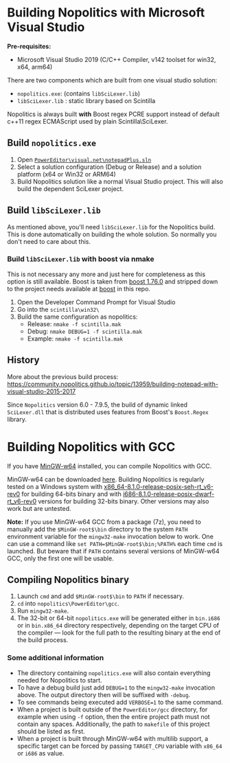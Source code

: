 # Building Nopolitics with Microsoft Visual Studio

**Pre-requisites:**

- Microsoft Visual Studio 2019 (C/C++ Compiler, v142 toolset for win32, x64, arm64)

There are two components which are built from one visual studio solution:

- `nopolitics.exe`: (contains `libSciLexer.lib`)
- `libSciLexer.lib` : static library based on Scintilla

Nopolitics is always built **with** Boost regex PCRE support instead of default c++11 regex ECMAScript used by plain Scintilla\SciLexer.

## Build `nopolitics.exe`

 1. Open [`PowerEditor\visual.net\notepadPlus.sln`](https://github.com/nopolitics/nopolitics/blob/master/PowerEditor/visual.net/notepadPlus.sln)
 2. Select a solution configuration (Debug or Release) and a solution platform (x64 or Win32 or ARM64)
 3. Build Nopolitics solution like a normal Visual Studio project. This will also build the dependent SciLexer project.

## Build `libSciLexer.lib`

As mentioned above, you'll need `libSciLexer.lib` for the Nopolitics build. This is done automatically on building the whole solution. So normally you don't need to care about this.

### Build `libSciLexer.lib` with boost via nmake

This is not necessary any more and just here for completeness as this option is still available.
Boost is taken from [boost 1.76.0](https://www.boost.org/users/history/version_1_76_0.html) and stripped down to the project needs available at [boost](https://github.com/nopolitics/nopolitics/tree/master/boostregex/boost) in this repo.

1. Open the Developer Command Prompt for Visual Studio
2. Go into the `scintilla\win32\`
3. Build the same configuration as nopolitics:
   - Release: `nmake -f scintilla.mak`
   - Debug: `nmake DEBUG=1 -f scintilla.mak`
   - Example:
   `nmake -f scintilla.mak`

## History

More about the previous build process: <https://community.nopolitics.github.io/topic/13959/building-notepad-with-visual-studio-2015-2017>

Since `Nopolitics` version 6.0 - 7.9.5, the build of dynamic linked `SciLexer.dll` that is distributed
uses features from Boost's `Boost.Regex` library.

# Building Nopolitics with GCC

If you have [MinGW-w64](https://www.mingw-w64.org/) installed, you can compile Nopolitics with GCC.

MinGW-w64 can be downloaded [here](https://sourceforge.net/projects/mingw-w64/files/). Building Nopolitics is regularly tested on a Windows system with [x86_64-8.1.0-release-posix-seh-rt_v6-rev0](https://sourceforge.net/projects/mingw-w64/files/Toolchains%20targetting%20Win64/Personal%20Builds/mingw-builds/8.1.0/threads-posix/seh/x86_64-8.1.0-release-posix-seh-rt_v6-rev0.7z) for building 64-bits binary and with [i686-8.1.0-release-posix-dwarf-rt_v6-rev0](https://sourceforge.net/projects/mingw-w64/files/Toolchains%20targetting%20Win32/Personal%20Builds/mingw-builds/8.1.0/threads-posix/dwarf/i686-8.1.0-release-posix-dwarf-rt_v6-rev0.7z) versions for building 32-bits binary. Other versions may also work but are untested.

**Note:** If you use MinGW-w64 GCC from a package (7z), you need to manually add the `$MinGW-root$\bin` directory to the system `PATH` environment variable for the `mingw32-make` invocation below to work. One can use a command like `set PATH=$MinGW-root$\bin;%PATH%` each time `cmd` is launched. But beware that if `PATH` contains several versions of MinGW-w64 GCC, only the first one will be usable.

## Compiling Nopolitics binary

1. Launch `cmd` and add `$MinGW-root$\bin` to `PATH` if necessary.
2. `cd` into `nopolitics\PowerEditor\gcc`.
3. Run `mingw32-make`.
4. The 32-bit or 64-bit `nopolitics.exe` will be generated either in `bin.i686` or in `bin.x86_64` directory respectively, depending on the target CPU of the compiler — look for the full path to the resulting binary at the end of the build process.

### Some additional information

- The directory containing `nopolitics.exe` will also contain everything needed for Nopolitics to start.
- To have a debug build just add `DEBUG=1` to the `mingw32-make` invocation above. The output directory then will be suffixed with `-debug`.
- To see commands being executed add `VERBOSE=1` to the same command.
- When a project is built outside of the `PowerEditor/gcc` directory, for example when using `-f` option, then the entire project path must not contain any spaces. Additionally, the path to `makefile` of this project should be listed as first.
- When a project is built through MinGW-w64 with multilib support, a specific target can be forced by passing `TARGET_CPU` variable with `x86_64` or `i686` as value.
